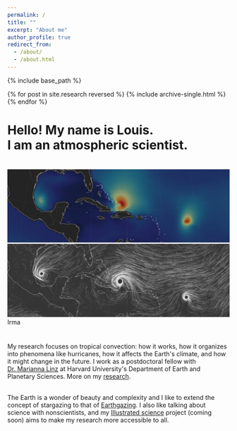 ```yaml
---
permalink: /
title: ""
excerpt: "About me"
author_profile: true
redirect_from: 
  - /about/
  - /about.html
---
```



{% include base_path %}

{% for post in site.research reversed %}
  {% include archive-single.html %}
{% endfor %}

<html>
<head>
<meta name="viewport" content="width=device-width, initial-scale=1">
<style>
.container {
  position: relative;
  width: 100%;
  margin-bottom: 1cm;
  margin-top: 1cm;
}

.image {
  display: block;
  width: 100%;
  height: auto;
  border-radius: 5px;
}

@keyframes changeopacity {
  from {
    opacity: 0.2;
  }

  to {
    opacity: 0.7;
  }
}

.overlay {
  position: absolute;
  top: 0;
  bottom: 0;
  left: 0;
  right: 0;
  height: 100%;
  width: 100%;
  border-radius: 5px;
  background-color: rgba(0,0,0,0);
  animation-duration: 10s;
  animation-name: changeopacity;
  animation-iteration-count: infinite;
  animation-direction: alternate;
}

.overlaytext {
  position: absolute;
  top: 0;
  bottom: 0;
  left: 0;
  right: 0;
  height: 100%;
  width: 100%;
  opacity: 0;
  background-color: rgba(0,0,0,0);
  color: white;
}
.container:hover .overlaytext {
  opacity: 1;
}

<!--.container:hover .overlay {
  opacity: 0.7;
}-->

<!--.text {
  color: white;
  font-size: 10px;
  position: absolute;
  top: 2%;
  left: 50%;
  -webkit-transform: translate(-2%, -2%);
  -ms-transform: translate(-2%, -2%);
  transform: translate(-2%, -2%);
  text-align: center;
}-->
<!--.container:hover .text {
  opacity: 0;
}-->
h1 {text-align: center;}

div.textarea {
  text-align: justify;
  text-justify: inter-word;
  width: 80%;
  margin-left: auto;
  margin-right: auto;
}

.irma { 
  position: absolute; 
  top: 75%; 
  left: 48%;
  opacity: 0;
  color: white;
  text-align: center;
} 
.katia { 
  position: absolute; 
  top: 65%; 
  left: 13%;
  opacity: 0;
  color: white;
  text-align: center;
} 
.jose { 
  position: absolute; 
  top: 92%; 
  left: 77%;
  opacity: 0;
  color: white;
  text-align: center;
} 
.copyright { 
  position: absolute; 
  bottom: -0.4cm; 
  right: 0.1cm;
  opacity: 0;
  color: black;
  text-align: right;
  font-size: 10px;
} 
.joseeyes { 
  position: absolute; 
  top: 5cm; 
  left: 15.82cm;
  opacity: 0;
} 

.container:hover .irma {
  opacity: .8;
  transition: 0.4s;
  transition-delay: 0.15s;
  transform: translateY(-1cm);
  transition-timing-function: ease;
}
.container:hover .katia {
  opacity: .8;
  transition: 0.4s;
  transform: translateY(-1cm);
  transition-timing-function: ease;
}
.container:hover .jose {
  opacity: .8;
  transition: 0.4s;
  transition-delay: 0.3s;
  transform: translateY(-1cm);
  transition-timing-function: ease;
}
.container:hover .copyright {
  opacity: 1;
  transition: 1s;
  transition-delay: 1s;
  transition-timing-function: ease;
}
.container:hover .joseeyes{
  opacity: .8;
  transition: 0.4s;
  transition-delay: 10s;
  transition-timing-function: ease;
}

</style>
</head>
<body>
  
<h1>Hello! My name is Louis.<br>I am an atmospheric scientist.</h1>
  
<div class="container">
  <img src="../images/landingpagebackground.jpg" alt="wind magnitude" class="image">
<!-- <div class="text">hover me</div> -->
  <div class="overlay">
    <img src="../images/landingpagefront.gif" alt="wind vectors" class="image">
  </div>
  <div class="irma">
    Irma
  </div>
  <div class="katia">
    Katia
  </div>
  <div class="jose">
    Jose
  </div>
  <!--<div class="joseeyes">
    <img src="../images/jose_eyes.gif" alt="" class="image">
  </div>-->
  <div class="copyright">
    <a href="https://earth.nullschool.net/#2017/09/08/0200Z/ocean/isobaric/1000hPa/overlay=significant_wave_height/orthographic=-77.92,20.64,1100">earth.nullschool.net</a>
  </div>
</div>

<div class="textarea">My research focuses on tropical convection: how it works, how it organizes into phenomena like hurricanes, how it affects the Earth's climate, and how it might change in the future. I work as a postdoctoral fellow with
<span style="white-space:nowrap"><a href="https://eps.harvard.edu/people/faculty-groups/linz-group">Dr. Marianna Linz</a></span> at Harvard University's Department of Earth and Planetary Sciences. More on my <a href="https://lrivoire.github.io/research/">research</a>.<br><br>

The Earth is a wonder of beauty and complexity and I like to extend the concept of stargazing to that of <a href="https://lrivoire.github.io/earthgazing/">Earthgazing</a>. I also like talking about science with nonscientists, and my <a href="https://lrivoire.github.io/illustrated_science/">Illustrated science</a> project (coming soon) aims to make my research more accessible to all.
</div>

<!--My research focuses on tropical convection: how it works, how it organizes into phenomena like hurricanes, how it affects the Earth's climate, and how it might change in the future. I work as a postdoctoral fellow with [Dr. Marianna Linz](https://eps.harvard.edu/people/faculty-groups/linz-group) at Harvard University's Department of Earth and Planetary Sciences. More on my [research](https://lrivoire.github.io/research/). The Earth is a wonder of beauty and complexity and I like to extend the concept of stargazing to that of [Earth gazing](https://lrivoire.github.io/earthgazing/). I also like talking about science with nonscientists, and my [Illustrated science](https://lrivoire.github.io/illustrated_science/) project (coming soon) aims to make my research more accessible to all.-->

</body>
</html>

